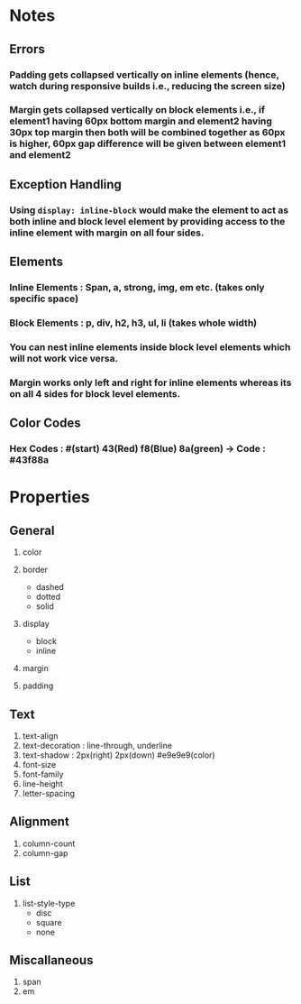 # Notes 

## Errors 

### Padding gets collapsed vertically on inline elements (hence, watch during responsive builds i.e., reducing the screen size)

### Margin gets collapsed vertically on block elements i.e., if element1 having 60px bottom margin and element2 having 30px top margin then both will be combined together as 60px is higher, 60px gap difference will be given between element1 and element2

## Exception Handling 

### Using ```display: inline-block``` would make the element to act as both inline and block level element by providing access to the inline element with margin on all four sides.

## Elements 

### Inline Elements : Span, a, strong, img, em etc. (takes only specific space)
### Block Elements : p, div, h2, h3, ul, li (takes whole width)

### You can nest inline elements inside block level elements which will not work vice versa.

### Margin works only left and right for inline elements whereas its on all 4 sides for block level elements. 
## Color Codes 

### Hex Codes : #(start) 43(Red) f8(Blue) 8a(green) -> Code : #43f88a


# Properties 

## General 

1. color 
2. border
    - dashed
    - dotted
    - solid
  
3. display 
    * block 
    * inline
4. margin
5. padding 

## Text 

1. text-align 
2. text-decoration : line-through, underline 
3. text-shadow : 2px(right) 2px(down) #e9e9e9(color)
4. font-size
5. font-family   
6. line-height 
7. letter-spacing
   
## Alignment

1. column-count 
2. column-gap 

## List 

1. list-style-type 
   - disc
   - square
   - none

## Miscallaneous 

1. span 
2. em 

